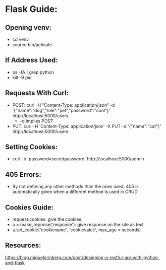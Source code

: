 # Flask Guide:

## Opening venv:
- cd venv
- source bin/activate

## If Address Used:
- ps -fA | grep python
- kill -9 pid

## Requests With Curl:
 - POST: curl -H "Content-Type: application/json" -d '{"name":"dog","role":"pet","password":"cool"}' http://localhost:5000/users
    - -d implies POST
- PUT: curl -H 'Content-Type: application/json' -X PUT -d '{"name":"cat"}' http://localhost:5000/users

## Setting Cookies:
- curl -b 'password=secretpassword' http://localhost:5000/admin

## 405 Errors:
- By not defining any other methods than the ones used, 405 is automatically given when a different method is used in CRUD

## Cookies Guide:
- request.cookies: give the cookies
- a = make_reponse('response'): give response on the site as text
- a.set_cookie('cookiename', 'cookievalue', max_age = seconds)

## Resources:
https://blog.miguelgrinberg.com/post/designing-a-restful-api-with-python-and-flask
